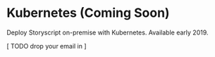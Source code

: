 # Kubernetes (Coming Soon)

Deploy Storyscript on-premise with Kubernetes. Available early 2019.

[ TODO drop your email in ]

